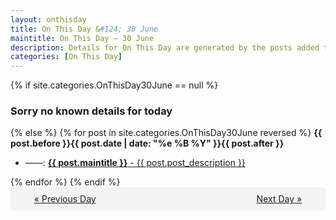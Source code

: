```yaml
---
layout: onthisday
title: On This Day &#124; 30 June
maintitle: On This Day — 30 June
description: Details for On This Day are generated by the posts added to the website so the content is subject to changes/updates over time.
categories: [On This Day]
---
```


{% if site.categories.OnThisDay30June == null %}
<h3>Sorry no known details for today</h3>
{% else %}
{% for post in site.categories.OnThisDay30June reversed %}
<strong>{{ post.before }}{{ post.date | date: "%e %B %Y" }}{{ post.after }}</strong>
<ul>
<li> ——: <a class="{{ post.class }}" href="{{ post.url }}"><strong>{{ post.maintitle }}</strong> - {{ post.post_description }}</a></li>
</ul>
{% endfor %}
{% endif %}

<div style="background-color: #f3f3f3; padding: 10px; border-radius: 5px; text-align: center; display: flex; justify-content: space-evenly;">
<a href="/onthisday/06/06-29">« Previous Day</a>
<span style="visibility:hidden;">[ Visit Leap Year February 29 ]</span>
<a href="/onthisday/07/07-01">Next Day »</a>
</div>
